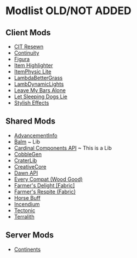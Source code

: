 # Modlist OLD/NOT ADDED

## Client Mods

-   [CIT Resewn](https://modrinth.com/mod/otVJckYQ)
-   [Continuity](https://modrinth.com/mod/1IjD5062)
-   [Figura](https://modrinth.com/mod/s9gIPDom)
-   [Item Highlighter](https://modrinth.com/mod/cVNW5lr6)
-   [ItemPhysic Lite](https://modrinth.com/mod/OuyCgP8t)
-   [LambdaBetterGrass](https://modrinth.com/mod/2Uev7LdA)
-   [LambDynamicLights](https://modrinth.com/mod/yBW8D80W)
-   [Leave My Bars Alone](https://modrinth.com/mod/gK9mebQg)
-   [Let Sleeping Dogs Lie](https://modrinth.com/mod/nLlXyNIc)
-   [Stylish Effects](https://modrinth.com/mod/onDuQF5e)

## Shared Mods

-   [AdvancementInfo](https://modrinth.com/mod/G1epq3jN)
-   [Balm](https://modrinth.com/mod/MBAkmtvl) ~ Lib
-   [Cardinal Components API](https://modrinth.com/mod/K01OU20C) ~ This is a Lib
-   [CobbleGen](https://modrinth.com/mod/qRogT5Gy)
-   [CraterLib](https://modrinth.com/mod/Nn8Wasaq)
-   [CreativeCore](https://modrinth.com/mod/OsZiaDHq)
-   [Dawn API](https://modrinth.com/mod/meZK2DCX)
-   [Every Compat (Wood Good)](https://modrinth.com/mod/eiktJyw1)
-   [Farmer's Delight [Fabric]](https://modrinth.com/mod/4EakbH8e)
-   [Farmer's Respite (Fabric)](https://www.curseforge.com/minecraft/mc-mods/farmers-respite-fabric)
-   [Horse Buff](https://modrinth.com/mod/IrrG0G8l)
-   [Incendium](https://modrinth.com/mod/ZVzW5oNS)
-   [Tectonic](https://modrinth.com/mod/lWDHr9jE)
-   [Terralith](https://modrinth.com/mod/8oi3bsk5)

## Server Mods

-   [Continents](https://modrinth.com/mod/bQ5TJA1E)
